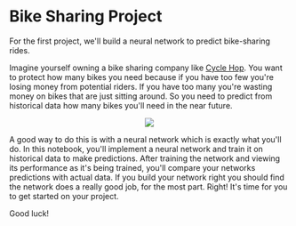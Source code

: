 # Bike Sharing Project

For the first project, we'll build a neural network to predict bike-sharing rides. 

Imagine yourself owning a bike sharing company like [Cycle Hop](https://cyclehop.com). You want to protect how many bikes you need because if you have too few you're losing money from potential riders. If you have too many you're wasting money on bikes that are just sitting around. So you need to predict from historical data how many bikes you'll need in the near future.

<p align="center">
<img src="http://www.mediafire.com/convkey/a795/z8j0bvvu28jyri5zg.jpg"/> 
</p>

 A good way to do this is with a neural network which is exactly what you'll do. In this notebook, you'll implement a neural network and train it on historical data to make predictions. After training the network and viewing its performance as it's being trained, you'll compare your networks predictions with actual data. If you build your network right you should find the network does a really good job, for the most part. Right! It's time for you to get started on your project.

 Good luck! 